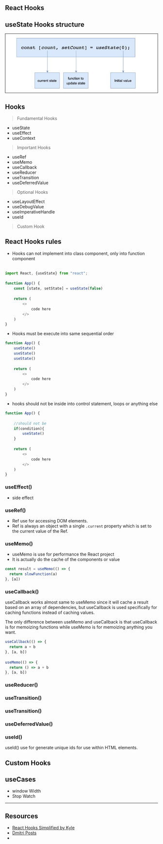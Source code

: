 ## React Hooks

## useState Hooks structure

![img](./public/useState.jpg)

## Hooks

> Fundamental Hooks
* useState
* useEffect
* useContext

> Important Hooks
* useRef
* useMemo
* useCallback
* useReducer
* useTransition
* useDeferredValue

>Optional Hooks
* useLayoutEffect
* useDebugValue
* useImperativeHandle
* useId

>Custom Hook


## React Hooks rules

* Hooks can not implement into class component, only into function component

```js

import React, {useState} from "react";

function App() {
    const [state, setState] = useState(false)

    return (
        <>
            code here
        </>
    )
} 
```
* Hooks must be execute into same sequential order 

```js
function App() {
    useState()
    useState()
    useState()

    return (
        <>
            code here
        </>
    )
} 

```
* hooks should not be inside into control statement, loops or anything else

```js
function App() {
    
    //should not be
    if(condition){
        useState()
    }

    return (
        <>
            code here
        </>
    )
} 

```

### useEffect()

* side effect

### useRef()

* Ref use for accessing DOM elements.
* Ref is always an object with a single `.current` property which is set to the current value of the Ref.

### useMemo()

* useMemo is use for performance the React project
* It is actually do the cache of the components or value

```js
const result = useMemo(() => {
  return slowFunction(a)
}, [a])
```

### useCallback()

useCallback works almost same to useMemo since it will cache a result based on an array of dependencies, but useCallback is used specifically for caching functions instead of caching values.

The only difference between useMemo and useCallback is that useCallback is for memoizing functions while useMemo is for memoizing anything you want.

```js
useCallback(() => {
  return a + b
}, [a, b])

useMemo(() => {
  return () => a + b
}, [a, b])
```

### useReducer()
### useTransition()
### useTransition()
### useDeferredValue()

### useId()

useId() use for generate unique ids for use within HTML elements.

## Custom Hooks


## useCases

* window Width
* Stop Watch


----------
## Resources

* [React Hooks Simplified by Kyle](https://courses.webdevsimplified.com/view/courses/react-hooks-simplified)
* [Dmitri Posts](https://dmitripavlutin.com/tag/react/)
* 

